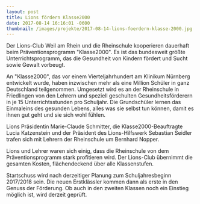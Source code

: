 ```yaml
---
layout: post
title: Lions fördern Klasse2000
date: 2017-08-14 16:16:01 -0600
thumbnail: /images/projekte/2017-08-14-lions-foerdern-klasse-2000.jpg
---
```


Der Lions-Club Weil am Rhein und die Rheinschule kooperieren dauerhaft beim Präventionsprogramm "Klasse2000". Es ist das bundesweit größte Unterrichtsprogramm, das die Gesundheit von Kindern fördert und Sucht sowie Gewalt vorbeugt.

An "Klasse2000", das vor einem Vierteljahrhundert am Klinikum Nürnberg entwickelt wurde, haben inzwischen mehr als eine Million Schüler in ganz Deutschland teilgenommen. Umgesetzt wird es an der Rheinschule in Friedlingen von den Lehrern und speziell geschulten Gesundheitsförderern in je 15 Unterrichtsstunden pro Schuljahr. Die Grundschüler lernen das Einmaleins des gesunden Lebens, alles was sie selbst tun können, damit es ihnen gut geht und sie sich wohl fühlen.

Lions Präsidentin Marie-Claude Schmitter, die Klasse2000-Beauftragte Lucia Katzenstein und der Präsident des Lions-Hilfswerk Sebastian Seidler trafen sich mit Lehrern der Rheinschule um Bernhard Nopper.

Lions und Lehrer waren sich einig, dass die Rheinschule von dem Präventionsprogramm stark profitieren wird. Der Lions-Club übernimmt die gesamten Kosten, flächendeckend über alle Klassenstufen.

Startschuss wird nach derzeitiger Planung zum Schuljahresbeginn 2017/2018 sein. Die neuen Erstklässler kommen dann als erste in den Genuss der Förderung. Ob auch in den zweiten Klassen noch ein Einstieg möglich ist, wird derzeit geprüft.